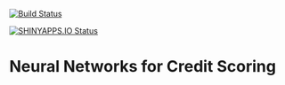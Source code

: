 [![Build Status](https://www.travis-ci.com/belzaina/scoring_neurons.svg?branch=master)](https://www.travis-ci.com/belzaina/scoring_neurons)     
     
[![SHINYAPPS.IO Status](https://img.shields.io/badge/shinyapps.io-up-green?style=for-the-badge)](https://belgadazainab.shinyapps.io/scoring_neurons/)

# Neural Networks for Credit Scoring  